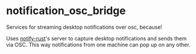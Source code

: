 # notification_osc_bridge
Services for streaming desktop notifications over osc, because!

Uses [notify-rust](https://github.com/hoodie/notify-rust)'s server to capture desktop notifications and sends them via OSC.
This way notifications from one machine can pop up on any other.
